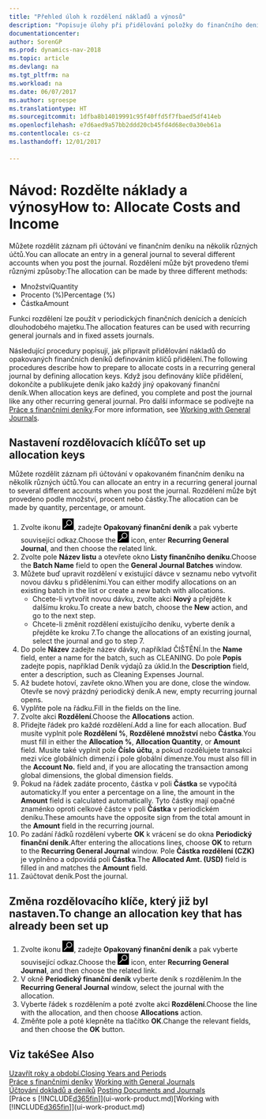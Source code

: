 ```yaml
---
title: "Přehled úloh k rozdělení nákladů a výnosů"
description: "Popisuje úlohy při přidělování položky do finančního deníku několika účtům při účtování deníku."
documentationcenter: 
author: SorenGP
ms.prod: dynamics-nav-2018
ms.topic: article
ms.devlang: na
ms.tgt_pltfrm: na
ms.workload: na
ms.date: 06/07/2017
ms.author: sgroespe
ms.translationtype: HT
ms.sourcegitcommit: 1dfba8b14019991c95f40ffd5f7fbaed5df414eb
ms.openlocfilehash: e7d6aed9a57bb2ddd20cb45fd4d68ec0a30eb61a
ms.contentlocale: cs-cz
ms.lasthandoff: 12/01/2017

---
```

# <a name="how-to-allocate-costs-and-income"></a><span data-ttu-id="f2674-103">Návod: Rozdělte náklady a výnosy</span><span class="sxs-lookup"><span data-stu-id="f2674-103">How to: Allocate Costs and Income</span></span>
<span data-ttu-id="f2674-104">Můžete rozdělit záznam při účtování ve finančním deníku na několik různých účtů.</span><span class="sxs-lookup"><span data-stu-id="f2674-104">You can allocate an entry in a general journal to several different accounts when you post the journal.</span></span> <span data-ttu-id="f2674-105">Rozdělení může být provedeno třemi různými způsoby:</span><span class="sxs-lookup"><span data-stu-id="f2674-105">The allocation can be made by three different methods:</span></span>

* <span data-ttu-id="f2674-106">Množství</span><span class="sxs-lookup"><span data-stu-id="f2674-106">Quantity</span></span>
* <span data-ttu-id="f2674-107">Procento (%)</span><span class="sxs-lookup"><span data-stu-id="f2674-107">Percentage (%)</span></span>
* <span data-ttu-id="f2674-108">Částka</span><span class="sxs-lookup"><span data-stu-id="f2674-108">Amount</span></span>

<span data-ttu-id="f2674-109">Funkci rozdělení lze použít v periodických finančních denících a denících dlouhodobého majetku.</span><span class="sxs-lookup"><span data-stu-id="f2674-109">The allocation features can be used with recurring general journals and in fixed assets journals.</span></span>
<!--You can also distribute the cost or revenue of a line to an intercompany partner when you post a sales or purchase document. When you post the document, a line will be posted in your general journal, and a corresponding line will be created in the intercompany outbox.-->

<span data-ttu-id="f2674-110">Následující procedury popisují, jak připravit přidělování nákladů do opakovaných finančních deníků definováním klíčů přidělení.</span><span class="sxs-lookup"><span data-stu-id="f2674-110">The following procedures describe how to prepare to allocate costs in a recurring general journal by defining allocation keys.</span></span> <span data-ttu-id="f2674-111">Když jsou definovány klíče přidělení, dokončíte a publikujete deník jako každý jiný opakovaný finanční deník.</span><span class="sxs-lookup"><span data-stu-id="f2674-111">When allocation keys are defined, you complete and post the journal like any other recurring general journal.</span></span> <span data-ttu-id="f2674-112">Pro další informace se podívejte na [Práce s finančními deníky](ui-work-general-journals.md).</span><span class="sxs-lookup"><span data-stu-id="f2674-112">For more information, see [Working with General Journals](ui-work-general-journals.md).</span></span>

## <a name="to-set-up-allocation-keys"></a><span data-ttu-id="f2674-113">Nastavení rozdělovacích klíčů</span><span class="sxs-lookup"><span data-stu-id="f2674-113">To set up allocation keys</span></span>
<span data-ttu-id="f2674-114">Můžete rozdělit záznam při účtování v opakovaném finančním deníku na několik různých účtů.</span><span class="sxs-lookup"><span data-stu-id="f2674-114">You can allocate an entry in a recurring general journal to several different accounts when you post the journal.</span></span> <span data-ttu-id="f2674-115">Rozdělení může být provedeno podle množství, procent nebo částky.</span><span class="sxs-lookup"><span data-stu-id="f2674-115">The allocation can be made by quantity, percentage, or amount.</span></span>
1. <span data-ttu-id="f2674-116">Zvolte ikonu ![Vyhledat stránku nebo sestavu](media/ui-search/search_small.png "Ikona Vyhledat stránku nebo sestavu"), zadejte **Opakovaný finanční deník** a pak vyberte související odkaz.</span><span class="sxs-lookup"><span data-stu-id="f2674-116">Choose the ![Search for Page or Report](media/ui-search/search_small.png "Search for Page or Report icon") icon, enter **Recurring General Journal**, and then choose the related link.</span></span>
2. <span data-ttu-id="f2674-117">Zvolte pole **Název listu** a otevřete okno **Listy finančního deníku**.</span><span class="sxs-lookup"><span data-stu-id="f2674-117">Choose the **Batch Name** field to open the **General Journal Batches** window.</span></span>
3. <span data-ttu-id="f2674-118">Můžete buď upravit rozdělení v existující dávce v seznamu nebo vytvořit novou dávku s přiděleními.</span><span class="sxs-lookup"><span data-stu-id="f2674-118">You can either modify allocations on an existing batch in the list or create a new batch with allocations.</span></span>
   * <span data-ttu-id="f2674-119">Chcete-li vytvořit novou dávku, zvolte akci **Nový** a přejděte k dalšímu kroku.</span><span class="sxs-lookup"><span data-stu-id="f2674-119">To create a new batch, choose the **New** action, and go to the next step.</span></span>
   * <span data-ttu-id="f2674-120">Chcete-li změnit rozdělení existujícího deníku, vyberte deník a přejděte ke kroku 7.</span><span class="sxs-lookup"><span data-stu-id="f2674-120">To change the allocations of an existing journal, select the journal and go to step 7.</span></span>    
4. <span data-ttu-id="f2674-121">Do pole **Název** zadejte název dávky, například ČIŠTĚNÍ.</span><span class="sxs-lookup"><span data-stu-id="f2674-121">In the **Name** field, enter a name for the batch, such as CLEANING.</span></span> <span data-ttu-id="f2674-122">Do pole **Popis** zadejte popis, například Deník výdajů za úklid.</span><span class="sxs-lookup"><span data-stu-id="f2674-122">In the **Description** field, enter a description, such as Cleaning Expenses Journal.</span></span>
5. <span data-ttu-id="f2674-123">Až budete hotoví, zavřete okno.</span><span class="sxs-lookup"><span data-stu-id="f2674-123">When you are done, close the window.</span></span> <span data-ttu-id="f2674-124">Otevře se nový prázdný periodický deník.</span><span class="sxs-lookup"><span data-stu-id="f2674-124">A new, empty recurring journal opens.</span></span>
6. <span data-ttu-id="f2674-125">Vyplňte pole na řádku.</span><span class="sxs-lookup"><span data-stu-id="f2674-125">Fill in the fields on the line.</span></span>
7. <span data-ttu-id="f2674-126">Zvolte akci **Rozdělení**.</span><span class="sxs-lookup"><span data-stu-id="f2674-126">Choose the **Allocations** action.</span></span>
8. <span data-ttu-id="f2674-127">Přidejte řádek pro každé rozdělení.</span><span class="sxs-lookup"><span data-stu-id="f2674-127">Add a line for each allocation.</span></span> <span data-ttu-id="f2674-128">Buď musíte vyplnit pole **Rozdělení %**, **Rozdělené množství** nebo **Částka**.</span><span class="sxs-lookup"><span data-stu-id="f2674-128">You must fill in either the **Allocation %**, **Allocation Quantity**, or **Amount** field.</span></span> <span data-ttu-id="f2674-129">Musíte také vyplnit pole **Číslo účtu**, a pokud rozdělujete transakci mezi více globálních dimenzí i pole globální dimenze.</span><span class="sxs-lookup"><span data-stu-id="f2674-129">You must also fill in the **Account No.** field and, if you are allocating the transaction among global dimensions, the global dimension fields.</span></span>
9. <span data-ttu-id="f2674-130">Pokud na řádek zadáte procento, částka v poli **Částka** se vypočítá automaticky.</span><span class="sxs-lookup"><span data-stu-id="f2674-130">If you enter a percentage on a line, the amount in the **Amount** field is calculated automatically.</span></span> <span data-ttu-id="f2674-131">Tyto částky mají opačné znaménko oproti celkové částce v poli **Částka** v periodickém deníku.</span><span class="sxs-lookup"><span data-stu-id="f2674-131">These amounts have the opposite sign from the total amount in the **Amount** field in the recurring journal.</span></span>
10. <span data-ttu-id="f2674-132">Po zadání řádků rozdělení vyberte **OK** k vrácení se do okna **Periodický finanční deník**.</span><span class="sxs-lookup"><span data-stu-id="f2674-132">After entering the allocations lines, choose **OK** to return to the **Recurring General Journal** window.</span></span> <span data-ttu-id="f2674-133">Pole **Částka rozdělení (CZK)** je vyplněno a odpovídá poli **Částka**.</span><span class="sxs-lookup"><span data-stu-id="f2674-133">The **Allocated Amt. (USD)** field is filled in and matches the **Amount** field.</span></span>
11. <span data-ttu-id="f2674-134">Zaúčtovat deník.</span><span class="sxs-lookup"><span data-stu-id="f2674-134">Post the journal.</span></span>

## <a name="to-change-an-allocation-key-that-has-already-been-set-up"></a><span data-ttu-id="f2674-135">Změna rozdělovacího klíče, který již byl nastaven.</span><span class="sxs-lookup"><span data-stu-id="f2674-135">To change an allocation key that has already been set up</span></span>
1. <span data-ttu-id="f2674-136">Zvolte ikonu ![Vyhledat stránku nebo sestavu](media/ui-search/search_small.png "Ikona Vyhledat stránku nebo sestavu"), zadejte **Opakovaný finanční deník** a pak vyberte související odkaz.</span><span class="sxs-lookup"><span data-stu-id="f2674-136">Choose the ![Search for Page or Report](media/ui-search/search_small.png "Search for Page or Report icon") icon, enter **Recurring General Journal**, and then choose the related link.</span></span>
2. <span data-ttu-id="f2674-137">V okně **Periodický finanční deník** vyberte deník s rozdělením.</span><span class="sxs-lookup"><span data-stu-id="f2674-137">In the **Recurring General Journal** window, select the journal with the allocation.</span></span>
3. <span data-ttu-id="f2674-138">Vyberte řádek s rozdělením a poté zvolte akci **Rozdělení**.</span><span class="sxs-lookup"><span data-stu-id="f2674-138">Choose the line with the allocation, and then choose **Allocations** action.</span></span>
4. <span data-ttu-id="f2674-139">Změňte pole a poté klepněte na tlačítko **OK**.</span><span class="sxs-lookup"><span data-stu-id="f2674-139">Change the relevant fields, and then choose the **OK** button.</span></span>

## <a name="see-also"></a><span data-ttu-id="f2674-140">Viz také</span><span class="sxs-lookup"><span data-stu-id="f2674-140">See Also</span></span>
[<span data-ttu-id="f2674-141">Uzavřít roky a období.</span><span class="sxs-lookup"><span data-stu-id="f2674-141">Closing Years and Periods</span></span>](year-close-years-periods.md)  
<span data-ttu-id="f2674-142">[Práce s finančními deníky](ui-work-general-journals.md)  </span><span class="sxs-lookup"><span data-stu-id="f2674-142">[Working with General Journals](ui-work-general-journals.md)  </span></span>  
<span data-ttu-id="f2674-143">[Účtování dokladů a deníků](ui-post-documents-journals.md)  </span><span class="sxs-lookup"><span data-stu-id="f2674-143">[Posting Documents and Journals](ui-post-documents-journals.md)  </span></span>  
<span data-ttu-id="f2674-144">[Práce s [!INCLUDE[d365fin](includes/d365fin_md.md)]](ui-work-product.md)</span><span class="sxs-lookup"><span data-stu-id="f2674-144">[Working with [!INCLUDE[d365fin](includes/d365fin_md.md)]](ui-work-product.md)</span></span>

